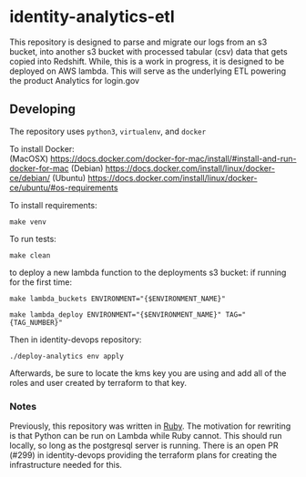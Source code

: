 # identity-analytics-etl

This repository is designed to parse and migrate our logs from an s3 bucket,
into another s3 bucket with processed tabular (csv) data that gets copied into
Redshift. While, this is a work in progress, it is designed to be deployed on
AWS lambda. This will serve as the underlying ETL powering the product Analytics
for login.gov

## Developing

The repository uses `python3`, `virtualenv`, and `docker`

To install Docker:  
(MacOSX) https://docs.docker.com/docker-for-mac/install/#install-and-run-docker-for-mac
(Debian) https://docs.docker.com/install/linux/docker-ce/debian/ 
(Ubuntu) https://docs.docker.com/install/linux/docker-ce/ubuntu/#os-requirements
  
To install requirements:

```
make venv
```

To run tests:

```
make clean
```

to deploy a new lambda function to the deployments s3 bucket:
if running for the first time:
```
make lambda_buckets ENVIRONMENT="{$ENVIRONMENT_NAME}"
```

```
make lambda_deploy ENVIRONMENT="{$ENVIRONMENT_NAME}" TAG="{TAG_NUMBER}"
```

Then in identity-devops repository:
```
./deploy-analytics env apply
```

Afterwards, be sure to locate the kms key you are using and add all of the roles and user created by terraform to that key. 

### Notes

Previously, this repository was written in [Ruby](https://github.com/18F/identity-redshift).
The motivation for rewriting is that Python can be run on Lambda while Ruby cannot.
This should run locally, so long as the postgresql server is running.
There is an open PR (#299) in identity-devops providing the terraform plans for
creating the infrastructure needed for this.

